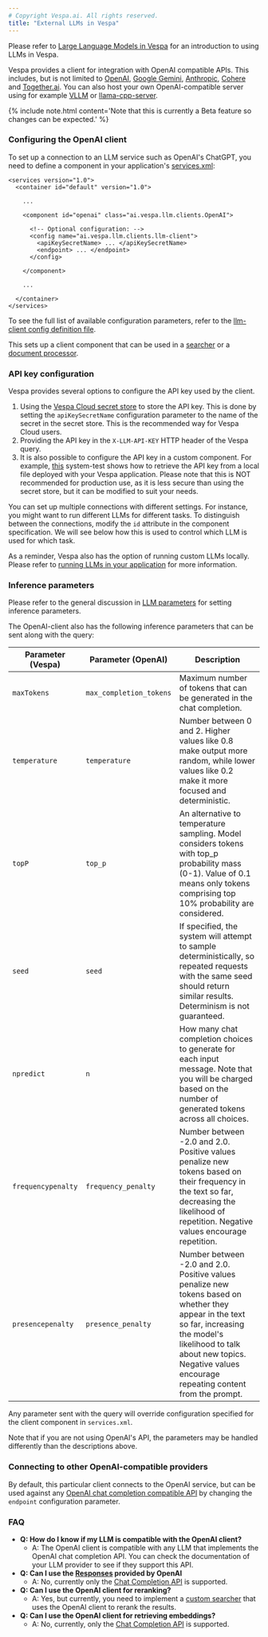 ```yaml
---
# Copyright Vespa.ai. All rights reserved.
title: "External LLMs in Vespa"
---
```


Please refer to [Large Language Models in Vespa](llms-in-vespa.html) for an
introduction to using LLMs in Vespa.

Vespa provides a client for integration with OpenAI compatible APIs.
This includes, but is not limited to 
[OpenAI](https://platform.openai.com/docs/overview), 
[Google Gemini](https://ai.google.dev/), 
[Anthropic](https://www.anthropic.com/api), 
[Cohere](https://docs.cohere.com/docs/compatibility-api) 
and [Together.ai](https://docs.together.ai/docs/openai-api-compatibility).
You can also host your own OpenAI-compatible server using for example 
[VLLM](https://docs.vllm.ai/en/latest/getting_started/quickstart.html#quickstart-online) or 
[llama-cpp-server](https://llama-cpp-python.readthedocs.io/en/latest/server/).

{% include note.html content='Note that this is currently a Beta feature so changes can be expected.' %}

### Configuring the OpenAI client

To set up a connection to an LLM service such as OpenAI's ChatGPT, you need to
define a component in your application's
[services.xml](reference/services.html):

```
<services version="1.0">
  <container id="default" version="1.0">

    ...

    <component id="openai" class="ai.vespa.llm.clients.OpenAI">

      <!-- Optional configuration: -->
      <config name="ai.vespa.llm.clients.llm-client">
        <apiKeySecretName> ... </apiKeySecretName>
        <endpoint> ... </endpoint>
      </config>

    </component>

    ...

  </container>
</services>
```

To see the full list of available configuration parameters, refer to the [llm-client config definition file](https://github.com/vespa-engine/vespa/blob/master/model-integration/src/main/resources/configdefinitions/llm-client.def).

This sets up a client component that can be used in a
[searcher](glossary.html#searcher) or a [document processor](glossary.html#document-processor).

### API key configuration

Vespa provides several options to configure the API key used by the client.

1. Using the [Vespa Cloud secret store](https://cloud.vespa.ai/en/security/secret-store.html) to store the API key. This is done by setting the `apiKeySecretName` configuration parameter to the name of the secret in the secret store. This is the recommended way for Vespa Cloud users.
2. Providing the API key in the `X-LLM-API-KEY` HTTP header of the Vespa query. 
3. It is also possible to configure the API key in a custom component. For example, [this](https://github.com/vespa-engine/system-test/tree/master/tests/docproc/generate_field_openai) system-test shows how to retrieve the API key from a local file deployed with your Vespa application. Please note that this is NOT recommended for production use, as it is less secure than using the secret store, but it can be modified to suit your needs.

You can set up multiple connections with different settings. For instance, you
might want to run different LLMs for different tasks. To distinguish between the
connections, modify the `id` attribute in the component specification. We will
see below how this is used to control which LLM is used for which task.

As a reminder, Vespa also has the option of running custom LLMs locally. Please refer to
[running LLMs in your application](llms-local.html) for more information.

### Inference parameters

Please refer to the general discussion in [LLM parameters](llms-in-vespa.html#llm-parameters) for setting inference
parameters.

The OpenAI-client also has the following inference parameters that can be sent along
with the query:

<table class="table">
  <thead>
    <tr>
      <th>Parameter (Vespa)</th>
      <th>Parameter (OpenAI)</th>
      <th>Description</th>
    </tr>
  </thead>
  <tbody>
    <tr>
      <td><code>maxTokens</code></td>
      <td><code>max_completion_tokens</code></td>
      <td>Maximum number of tokens that can be generated in the chat completion.</td>
    </tr>
    <tr>
      <td><code>temperature</code></td>
      <td><code>temperature</code></td>
      <td>Number between 0 and 2. Higher values like 0.8 make output more random, while lower values like 0.2 make it more focused and deterministic.</td>
    </tr>
    <tr>
      <td><code>topP</code></td>
      <td><code>top_p</code></td>
      <td>An alternative to temperature sampling. Model considers tokens with top_p probability mass (0-1). Value of 0.1 means only tokens comprising top 10% probability are considered.</td>
    </tr>
    <tr>
      <td><code>seed</code></td>
      <td><code>seed</code></td>
      <td>If specified, the system will attempt to sample deterministically, so repeated requests with the same seed should return similar results. Determinism is not guaranteed.</td>
    </tr>
    <tr>
      <td><code>npredict</code></td>
      <td><code>n</code></td>
      <td>How many chat completion choices to generate for each input message. Note that you will be charged based on the number of generated tokens across all choices.</td>
    </tr>
    <tr>
      <td><code>frequencypenalty</code></td>
      <td><code>frequency_penalty</code></td>
      <td>Number between -2.0 and 2.0. Positive values penalize new tokens based on their frequency in the text so far, decreasing the likelihood of repetition. Negative values encourage repetition.</td>
    </tr>
    <tr>
      <td><code>presencepenalty</code></td>
      <td><code>presence_penalty</code></td>
      <td>Number between -2.0 and 2.0. Positive values penalize new tokens based on whether they appear in the text so far, increasing the model's likelihood to talk about new topics. Negative values encourage repeating content from the prompt.</td>
    </tr>
  </tbody>
</table>

Any parameter sent with the query will override configuration specified for the client component in `services.xml`.

Note that if you are not using OpenAI's API, the parameters may be handled differently than the descriptions above.


### Connecting to other OpenAI-compatible providers

By default, this particular client connects to the OpenAI service, but can be used against any
<a href="https://platform.openai.com/docs/guides/text-generation/chat-completions-api" data-proofer-ignore>OpenAI chat completion compatible API</a>
by changing the `endpoint` configuration parameter.

### FAQ

- **Q: How do I know if my LLM is compatible with the OpenAI client?**
  - A: The OpenAI client is compatible with any LLM that implements the OpenAI chat completion API. You can check the documentation of your LLM provider to see if they support this API.
- **Q: Can I use the [Responses](https://platform.openai.com/docs/api-reference/responses/create) provided by OpenAI**
  - A: No, currently only the [Chat Completion API](https://platform.openai.com/docs/api-reference/chat) is supported.
- **Q: Can I use the OpenAI client for reranking?**
  - A: Yes, but currently, you need to implement a [custom searcher](/en/searcher-development.html) that uses the OpenAI client to rerank the results.
- **Q: Can I use the OpenAI client for retrieving embeddings?**
  - A: No, currently, only the [Chat Completion API](https://platform.openai.com/docs/api-reference/chat) is supported.